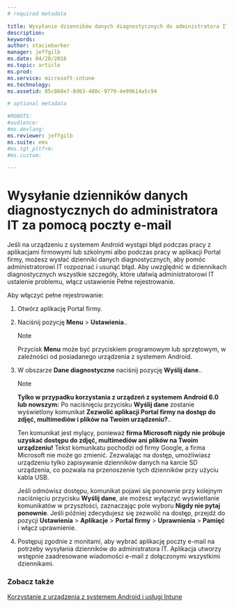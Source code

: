 ```yaml
---
# required metadata

title: Wysyłanie dzienników danych diagnostycznych do administratora IT za pomocą poczty e-mail | Microsoft Intune
description:
keywords:
author: staciebarker
manager: jeffgilb
ms.date: 04/28/2016
ms.topic: article
ms.prod:
ms.service: microsoft-intune
ms.technology:
ms.assetid: 85c868e7-8d63-480c-9770-4e99614a5c94

# optional metadata

#ROBOTS:
#audience:
#ms.devlang:
ms.reviewer: jeffgilb
ms.suite: ems
#ms.tgt_pltfrm:
#ms.custom:

---
```



# Wysyłanie dzienników danych diagnostycznych do administratora IT za pomocą poczty e-mail

Jeśli na urządzeniu z systemem Android wystąpi błąd podczas pracy z aplikacjami firmowymi lub szkolnymi albo podczas pracy w aplikacji Portal firmy, możesz wysłać dzienniki danych diagnostycznych, aby pomóc administratorowi IT rozpoznać i usunąć błąd. Aby uwzględnić w dziennikach diagnostycznych wszystkie szczegóły, które ułatwią administratorowi IT ustalenie problemu, włącz ustawienie Pełne rejestrowanie.

Aby włączyć pełne rejestrowanie:

1.  Otwórz aplikację Portal firmy.

2.  Naciśnij pozycję **Menu** &gt;  **Ustawienia**..

    > [!NOTE] 
    > Przycisk **Menu** może być przyciskiem programowym lub sprzętowym, w zależności od posiadanego urządzenia z systemem Android.

3.  W obszarze **Dane diagnostyczne** naciśnij pozycję **Wyślij dane**..

    > [!NOTE]
    > **Tylko w przypadku korzystania z urządzeń z systemem Android 6.0 lub nowszym:** Po naciśnięciu przycisku **Wyślij dane** zostanie wyświetlony komunikat **Zezwolić aplikacji Portal firmy na dostęp do zdjęć, multimediów i plików na Twoim urządzeniu?**.. 

    Ten komunikat jest mylący, ponieważ **firma Microsoft nigdy nie próbuje uzyskać dostępu do zdjęć, multimediów ani plików na Twoim urządzeniu!** Tekst komunikatu pochodzi od firmy Google, a firma Microsoft nie może go zmienić.  Zezwalając na dostęp, umożliwiasz urządzeniu tylko zapisywanie dzienników danych na karcie SD urządzenia, co pozwala na przenoszenie tych dzienników przy użyciu kabla USB.

    Jeśli odmówisz dostępu, komunikat pojawi się ponownie przy kolejnym naciśnięciu przycisku **Wyślij dane**, ale możesz wyłączyć wyświetlanie komunikatów w przyszłości, zaznaczając pole wyboru **Nigdy nie pytaj ponownie**.  Jeśli później zdecydujesz się zezwolić na dostęp, przejdź do pozycji **Ustawienia** &gt; **Aplikacje** &gt; **Portal firmy** &gt; **Uprawnienia** &gt; **Pamięć** i włącz uprawnienie.

4.  Postępuj zgodnie z monitami, aby wybrać aplikację poczty e-mail na potrzeby wysyłania dzienników do administratora IT. Aplikacja utworzy wstępnie zaadresowane wiadomości e-mail z dołączonymi wszystkimi dziennikami.


### Zobacz także
[Korzystanie z urządzenia z systemem Android i usługi Intune](using-your-android-device-with-intune.md)

<!--HONumber=May16_HO1-->


